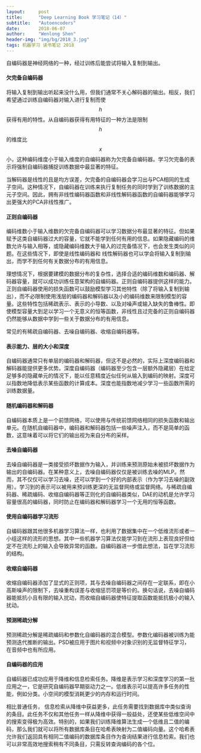 ```yaml
---
layout:     post
title:      "Deep Learning Book 学习笔记（14）"
subtitle:   "Autoencoders"
date:       2018-06-07
author:     "Wenlong Shen"
header-img: "img/bg/2018_3.jpg"
tags: 机器学习 读书笔记 2018
---
```


<script type="text/javascript" src="http://cdn.mathjax.org/mathjax/latest/MathJax.js?config=default"></script>

自编码器是神经网络的一种，经过训练后能尝试将输入复制到输出。

#### 欠完备自编码器

将输入复制到输出听起来没什么用，但我们通常不关心解码器的输出。相反，我们希望通过训练自编码器对输入进行复制而使$$h$$获得有用的特性。从自编码器获得有用特征的一种方法是限制$$h$$的维度比$$x$$小，这种编码维度小于输入维度的自编码器称为欠完备自编码器。学习欠完备的表示将强制自编码器捕捉训练数据中最显著的特征。

当解码器是线性的且是均方误差，欠完备的自编码器会学习出与PCA相同的生成子空间。这种情况下，自编码器在训练来执行复制任务的同时学到了训练数据的主元子空间。因此，拥有非线性编码器函数和非线性解码器函数的自编码器能够学习出更强大的PCA非线性推广。

#### 正则自编码器

编码维数小于输入维数的欠完备自编码器可以学习数据分布最显著的特征。但如果赋予这类自编码器过大的容量，它就不能学到任何有用的信息。如果隐藏编码的维数允许与输入相等，或隐藏编码维数大于输入的过完备情况下，也会发生类似的问题。在这些情况下，即使是线性编码器和
线性解码器也可以学会将输入复制到输出，而学不到任何有关数据分布的有用信息。

理想情况下，根据要建模的数据分布的复杂性，选择合适的编码维数和编码器、解码器容量，就可以成功训练任意架构的自编码器。正则自编码器提供这样的能力。正则自编码器使用的损失函数可以鼓励模型学习其他特性（除了将输入复制到输出），而不必限制使用浅层的编码器和解码器以及小的编码维数来限制模型的容量。这些特性包括稀疏表示、表示的小导数、以及对噪声或输入缺失的鲁棒性。即使模型容量大到足以学习一个无意义的恒等函数，非线性且过完备的正则自编码器仍然能够从数据中学到一些关于数据分布的有用信息。

常见的有稀疏自编码器、去噪自编码器、收缩自编码器等。

#### 表示能力、层的大小和深度

自编码器通常只有单层的编码器和解码器，但这不是必然的，实际上深度编码器和解码器能提供更多优势。深度自编码器（编码器至少包含一层额外隐藏层）在给定足够多的隐藏单元的情况下，能以任意精度近似任何从输入到编码的映射。深度可以指数地降低表示某些函数的计算成本。深度也能指数地减少学习一些函数所需的训练数据量。

#### 随机编码器和解码器

自编码器本质上是一个前馈网络，可以使用与传统前馈网络相同的损失函数和输出单元。在随机自编码器中，编码器和解码器包括一些噪声注入，而不是简单的函数，这意味着可以将它们的输出视为来自分布的采样。

#### 去噪自编码器

去噪自编码器是一类接受损坏数据作为输入，并训练来预测原始未被损坏数据作为输出的自编码器。在某种意义上，去噪自编码器仅仅是被训练去噪的MLP。然而，其不仅仅可以学习去噪，还可以学到一个好的内部表示（作为学习去噪的副效用）。学习到的表示可以被用来预训练更深的无监督网络或监督网络。与稀疏自编码器、稀疏编码、收缩自编码器等正则化的自编码器类似，DAE的动机是允许学习容量很高的编码器，同时防止在编码器和解码器学习一个无用的恒等函数。

#### 使用自编码器学习流形

自编码器跟其他很多机器学习算法一样，也利用了数据集中在一个低维流形或者一小组这样的流形的思想。其中一些机器学习算法仅能学习到在流形上表现良好但给定不在流形上的输入会导致异常的函数。自编码器进一步借此想法，旨在学习流形的结构。

#### 收缩自编码器

收缩自编码器添加了显式的正则项，其与去噪自编码器之间存在一定联系，即在小高斯噪声的限制下，去噪重构误差与收缩惩罚项是等价的。换句话说，去噪自编码器能抵抗小且有限的输入扰动，而收缩自编码器使特征提取函数能抵抗极小的输入扰动。

#### 预测稀疏分解

预测稀疏分解是稀疏编码和参数化自编码器的混合模型。参数化编码器被训练为能预测迭代推断的输出。PSD被应用于图片和视频中对象识别的无监督特征学习，在音频中也有所应用。

#### 自编码器的应用

自编码器已成功应用于降维和信息检索任务。降维是表示学习和深度学习的第一批应用之一，它是研究自编码器早期驱动力之一。低维表示可以提高许多任务的性能，例如分类。小空间的模型消耗更少的内存和运行时间。

相比普通任务， 信息检索从降维中获益更多，此任务需要找到数据库中类似查询的条目。此任务不仅和其他任务一样从降维中获得一般益处，还使某些低维空间中的搜索变得极为高效。特别的，如果我们训练降维算法生成一个低维且二值的编码，那么我们就可以将所有数据库条目在哈希表映射为二值编码向量。这个哈希表允许我们返回具有相同二值编码的数据库条目作为查询结果进行信息检索。我们也可以非常高效地搜索稍有不同条目，只需反转查询编码的各个位。
